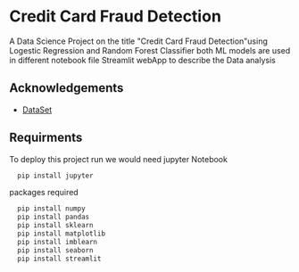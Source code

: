 
# Credit Card Fraud Detection 

A Data Science Project on the title "Credit Card Fraud Detection"using Logestic Regression and Random Forest Classifier
both ML models are used in different notebook file
Streamlit webApp to describe the Data analysis



## Acknowledgements

 - [DataSet ](https://www.kaggle.com/datasets/jacklizhi/creditcard)



## Requirments

To deploy this project run we would need jupyter Notebook

```bash
  pip install jupyter
```
packages required
```bash
  pip install numpy
  pip install pandas
  pip install sklearn
  pip install matplotlib
  pip install imblearn
  pip install seaborn
  pip install streamlit
```


